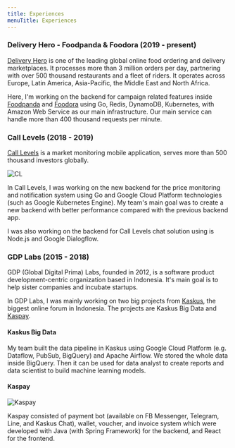 ```yaml
---
title: Experiences
menuTitle: Experiences
---
```


### Delivery Hero - Foodpanda & Foodora (2019 - present)
[Delivery Hero](https://www.deliveryhero.com) is one of the leading global online food ordering 
and delivery marketplaces. It processes more than 3 million orders per day, partnering with 
over 500 thousand restaurants and a fleet of riders. 
It operates across Europe, Latin America, Asia-Pacific, the Middle East and North Africa.

Here, I'm working on the backend for campaign related features inside [Foodpanda](https://www.foodpanda.com) 
and [Foodora](https://www.foodora.com) using Go, Redis, DynamoDB, Kubernetes, 
with Amazon Web Service as our main infrastructure. Our main service can handle more than 400 thousand 
requests per minute. 


### Call Levels (2018 - 2019)

[Call Levels](https://www.call-levels.com) is a market monitoring mobile application, serves more than 500 
thousand investors globally. 

![CL](./call-levels.jpg)

In Call Levels, I was working on the new backend for the price monitoring and notification system 
using Go and Google Cloud Platform technologies (such as Google Kubernetes Engine). 
My team's main goal was to create a new backend with better performance compared with the 
previous backend app.

I was also working on the backend for Call Levels chat solution using is Node.js and Google Dialogflow.


### GDP Labs (2015 - 2018)

GDP (Global Digital Prima) Labs, founded in 2012, is a software product development-centric 
organization based in Indonesia.
It's main goal is to help sister companies and incubate startups.

In GDP Labs, I was mainly working on two big projects from [Kaskus](https://kaskus.co.id),
the biggest online forum in Indonesia. The projects are 
Kaskus Big Data and [Kaspay](https://kaspay.com). 
 
#### Kaskus Big Data

My team built the data pipeline in Kaskus using Google Cloud Platform 
(e.g. Dataflow, PubSub, BigQuery) and Apache Airflow.
We stored the whole data inside BigQuery. Then it can be used for data analyst to create reports and 
data scientist to build machine learning models.

#### Kaspay 

![Kaspay](./kaspay.png)

Kaspay consisted of payment bot (available on FB Messenger, Telegram, Line, and Kaskus Chat), 
wallet, voucher, and invoice system which were developed with Java (with Spring Framework) 
for the backend, and React for the frontend.
